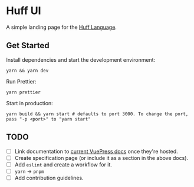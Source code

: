 # Huff UI

A simple landing page for the [Huff Language](https://github.com/huff-language).

## Get Started
Install dependencies and start the development environment:
```shell
yarn && yarn dev
```

Run Prettier:
```shell
yarn prettier
```

Start in production:
```shell
yarn build && yarn start # defaults to port 3000. To change the port, pass "-p <port>" to "yarn start"
```

## TODO
- [ ] Link documentation to [current VuePress docs](https://github.com/huff-language/huffc/tree/master/docs) once they're hosted.
- [ ] Create specification page (or include it as a section in the above docs).
- [ ] Add `eslint` and create a workflow for it.
- [ ] `yarn` -> `pnpm`
- [ ] Add contribution guidelines.